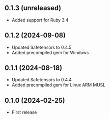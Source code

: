 ## 0.1.3 (unreleased)

- Added support for Ruby 3.4

## 0.1.2 (2024-09-08)

- Updated Safetensors to 0.4.5
- Added precompiled gem for Windows

## 0.1.1 (2024-08-18)

- Updated Safetensors to 0.4.4
- Added precompiled gem for Linux ARM MUSL

## 0.1.0 (2024-02-25)

- First release
